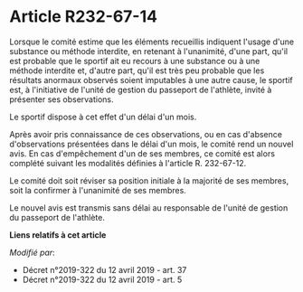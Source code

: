 # Article R232-67-14

Lorsque le comité estime que les éléments recueillis indiquent l'usage d'une substance ou méthode interdite, en retenant à
l'unanimité, d'une part, qu'il est probable que le sportif ait eu recours à une substance ou à une méthode interdite et,
d'autre part, qu'il est très peu probable que les résultats anormaux observés soient imputables à une autre cause, le sportif
est, à l'initiative de l'unité de gestion du passeport de l'athlète, invité à présenter ses observations.

Le sportif dispose à cet effet d'un délai d'un mois.

Après avoir pris connaissance de ces observations, ou en cas d'absence d'observations présentées dans le délai d'un mois, le
comité rend un nouvel avis. En cas d'empêchement d'un de ses membres, ce comité est alors complété suivant les modalités
définies à l'article R. 232-67-12.

Le comité doit soit réviser sa position initiale à la majorité de ses membres, soit la confirmer à l'unanimité de ses
membres.

Le nouvel avis est transmis sans délai au responsable de l'unité de gestion du passeport de l'athlète.

**Liens relatifs à cet article**

_Modifié par_:

  - Décret n°2019-322 du 12 avril 2019 - art. 37
  - Décret n°2019-322 du 12 avril 2019 - art. 5
